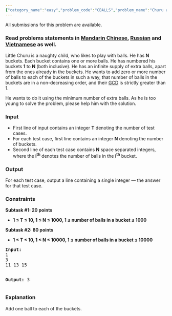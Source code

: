 ```yaml
---
{"category_name":"easy","problem_code":"CBALLS","problem_name":"Churu and Balls","languages_supported":{"0":"ADA","1":"ASM","2":"BASH","3":"BF","4":"C","5":"C99 strict","6":"CAML","7":"CLOJ","8":"CLPS","9":"CPP 4.3.2","10":"CPP 4.9.2","11":"CPP14","12":"CS2","13":"D","14":"ERL","15":"FORT","16":"FS","17":"GO","18":"HASK","19":"ICK","20":"ICON","21":"JAVA","22":"JS","23":"LISP clisp","24":"LISP sbcl","25":"LUA","26":"NEM","27":"NICE","28":"NODEJS","29":"PAS fpc","30":"PAS gpc","31":"PERL","32":"PERL6","33":"PHP","34":"PIKE","35":"PRLG","36":"PYPY","37":"PYTH","38":"PYTH 3.4","39":"RUBY","40":"SCALA","41":"SCM chicken","42":"SCM guile","43":"SCM qobi","44":"ST","45":"TCL","46":"TEXT","47":"WSPC"},"max_timelimit":1,"source_sizelimit":50000,"problem_author":"amitpandeykgp","problem_tester":"antoniuk1","date_added":"9-06-2015","tags":{"0":"amitpandeykgp","1":"easy","2":"jan16","3":"primenumbers","4":"sieve"},"editorial_url":"http://discuss.codechef.com/problems/CBALLS","time":{"view_start_date":1452504600,"submit_start_date":1452504600,"visible_start_date":1452504600,"end_date":1735669800},"layout":"problem"}
---
```

<span class="solution-visible-txt">All submissions for this problem are available.</span><h3> Read problems statements in <a target="_blank" href="http://www.codechef.com/download/translated/JAN16/mandarin/CBALLS.pdf">Mandarin Chinese</a>, <a target="_blank" href="http://www.codechef.com/download/translated/JAN16/russian/CBALLS.pdf">Russian</a> and <a target="_blank" href="http://www.codechef.com/download/translated/JAN16/vietnamese/CBALLS.pdf">Vietnamese</a> as well.</h3>
<p>
Little Churu is a naughty child, who likes to play with balls. He has <b>N</b> buckets. Each bucket contains one or more balls. He has numbered his buckets <b>1</b> to <b>N</b> (both inclusive). He has an infinite supply of extra balls, apart from the ones already in the buckets. He wants to add zero or more number of balls to each of the buckets in such a way, that number of balls in the buckets are in a non-decreasing order, and their <a href="https://en.wikipedia.org/wiki/Greatest_common_divisor">GCD</a> is strictly greater than 1.
</p>
<p>
He wants to do it using the minimum number of extra balls. As he is too young to solve the problem, please help him with the solution.
</p>
<h3>Input</h3>
<ul>
<li>First line of input contains an integer <b>T</b> denoting the number of test cases.</li>
<li>For each test case, first line contains an integer <b>N</b> denoting the number of buckets.</li>
<li>Second line of each test case contains <b>N</b> space separated integers, where the <b>i<sup>th</sup></b> denotes the number of balls in the <b>i<sup>th</sup></b> bucket.</li>
</ul>
<h3>Output</h3>
<p>For each test case, output a line containing a single integer — the answer for that test case.</p>
<h3>Constraints</h3>
<p>
<b>Subtask #1: 20 points</b></p>
<ul>
<li><b>1 ≤ T  ≤ 10, 1 ≤ N  ≤ 1000, 1 ≤ number of balls in a bucket  ≤ 1000</b></li>
</ul>

<p>
<b>Subtask #2: 80 points</b></p>
<ul>
<li><b>1 ≤ T  ≤ 10, 1 ≤ N  ≤ 10000, 1 ≤ number of balls in a bucket  ≤ 10000</b></li>
</ul>

<p><pre><b>Input:</b>
1
3
11 13 15

<b>Output:</b>
3
</pre></p>
<h3>Explanation</h3>
<p>
Add one ball to each of the buckets.
</p>
